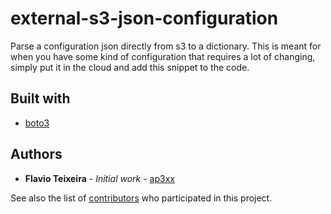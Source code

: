 # external-s3-json-configuration

Parse a configuration json directly from s3 to a dictionary.
This is meant for when you have some kind of configuration that requires a lot of changing, simply put it in the cloud and add this snippet to the code.

## Built with

* [boto3](https://boto3.amazonaws.com/v1/documentation/api/latest/index.html)

## Authors

* **Flavio Teixeira** - *Initial work* - [ap3xx](https://github.com/ap3xx)

See also the list of [contributors](https://github.com/your/project/contributors) who participated in this project.